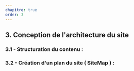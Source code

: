 ```yaml
---
chapitre: true
order: 3
---
```


## 3. Conception de l'architecture du site


### 3.1 - Structuration du contenu :
### 3.2 - Création d'un plan du site ( SiteMap ) :
